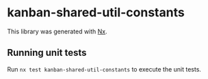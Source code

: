 # kanban-shared-util-constants

This library was generated with [Nx](https://nx.dev).

## Running unit tests

Run `nx test kanban-shared-util-constants` to execute the unit tests.
